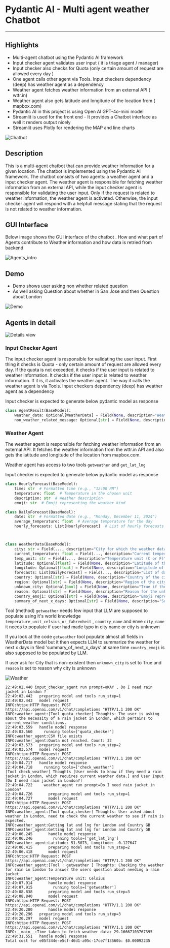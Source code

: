 
# Pydantic AI - Multi agent weather Chatbot

---

## Highlights

- Multi-agent chatbot using the Pydantic AI framework
- Input checker agent validates user input ( it is triage agent / manager)
- Input checker also checks for Quota (only certain amount of request are allowed every day )
- One agent calls other agent via Tools. Input checkers dependency (deep) has weather agent as a dependency
- Weather agent fetches weather information from an external API ( wttr.in)
- Weather agent also gets latitude and longitude of the location from ( mapbox.com)
- Pydantic AI in this project is using Open AI GPT-4o-mini model
- Streamlit is used for the front end - It provides a Chatbot interface as well it renders output nicely 
- Streamlit uses Plotly for rendering the MAP and line charts 

![Chatbot](pydantic_ai/static/Pydantic_ai.png)

## Description

This is a multi-agent chatbot that can provide weather information for a given location.
The chatbot is implemented using the Pydantic AI framework.
The chatbot consists of two agents: a weather agent and a input checker agent.
The weather agent is responsible for fetching weather information from an external API,
while the input checker agent is responsible for validating the user input. Only if the request is related 
to weather information, the weather agent is activated. Otherwise, the input checker agent will respond with a helpfull 
message stating that the request is not related to weather information.

## GUI Interface

Below image shows the GUI interface of the chatbot . How and what part of Agents contribute to Weather information
and how data is retried from backend 

![Agents_intro](pydantic_ai/static/agents_gui_intro.png)



## Demo 

- Demo shows user asking non whether related question
- As well asking Question about whether in San Jose and then Question about London 

![Demo](pydantic_ai/static/demo.gif)

## Agents in detail 

![Details view](pydantic_ai/static/Pydantic_ai_details.png)

### Input Checker Agent

The input checker agent is responsible for validating the user input.
First thing it checks is Quota - only certain amount of request are allowed every day.
If the quota is not exceeded, it checks if the user input is related to weather information.
It checks if the user input is related to weather information. If it is, it activates the weather agent.
The way it calls the weather agent is via Tools. Input checkers dependency (deep) has weather agent as a dependency

Input checker is expected to generate below pydantic model as response 

```python
class AgentResult(BaseModel):
    weather_data: Optional[WeatherData] = Field(None, description="Weather data")
    non_weather_related_message: Optional[str] = Field(None, description="Generated in event of non-weather related input")
```

### Weather Agent

The weather agent is responsible for fetching weather information from an external API.
It fetches the weather information from the wttr.in API and also gets the latitude and longitude of the location from mapbox.com.

Weather agent has access to two tools `getweather` and `get_lat_lng`

Input checker is expected to generate below pydantic model as response 

```python
class HourlyForecast(BaseModel):
    time: str  # Formatted time (e.g., "12:00 PM")
    temperature: float  # Temperature in the chosen unit
    description: str  # Weather description
    emoji: str  # Emoji representing the weather kind

class DailyForecast(BaseModel):
    date: str  # Formatted date (e.g., "Monday, December 11, 2024")
    average_temperature: float  # Average temperature for the day
    hourly_forecasts: List[HourlyForecast]  # List of hourly forecasts



class WeatherData(BaseModel):
    city: str = Field(..., description="City for which the weather data is retrieved")
    current_temperature: float = Field(..., description="Current temperature in the chosen unit")
    temp_unit: str = Field(..., description="Temperature unit (C or F)")
    latitude: Optional[float] = Field(None, description="Latitude of the city")
    longitude: Optional[float] = Field(None, description="Longitude of the city")
    forecasts: List[DailyForecast] = Field(..., description="List of daily forecasts")
    country: Optional[str] = Field(None, description="Country of the city")
    region: Optional[str] = Field(None, description="Region of the city")
    unknown_city: Optional[bool] = Field(None, description="True if the city is unknown")
    reason: Optional[str] = Field(None, description="Reason for the unknown city")
    country_emoji: Optional[str] = Field(None, description="Emoji representing the country's flag")
    summary_of_next_x_days: Optional[str] = Field(None, description="Summery of next x days weather")
```

Tool (method) `getweather` needs few input that LLM are supposed to populate using it's world knowledge 
`temperature_unit_celsius_or_fahrenheit` , `country_name` and enve `city_name` it needs to populate if user had made 
typo in city name or city is unknown

If you look at the code `getweather` tool populate almost all fields in WeatherData model but 
it then expects LLM to summarize the weather for next x days in filed 'summary_of_next_x_days'
at same time `country_emoji` is also supposed to be populated by LLM. 

If user ask for City that is non-existent then `unknown_city` is set to True and `reason` is set to reason why city is unknown

![Weather](pydantic_ai/static/invalid_city.png)



```shell
22:49:02.440 input_checker_agent run prompt=oKAY , Do I need rain jacket in London ? 
22:49:02.442   preparing model and tools run_step=1
22:49:02.443   model request
INFO:httpx:HTTP Request: POST https://api.openai.com/v1/chat/completions "HTTP/1.1 200 OK"
INFO:weather_agent:[Tool quota_checker] Thoughts: The user is asking about the necessity of a rain jacket in London, which pertains to current weather conditions.
22:49:03.559   handle model response
22:49:03.560     running tools=['quota_checker']
INFO:weather_agent:CSV file exists
INFO:weather_agent:Quota not reached. Count: 32
22:49:03.573   preparing model and tools run_step=2
22:49:03.574   model request
INFO:httpx:HTTP Request: POST https://api.openai.com/v1/chat/completions "HTTP/1.1 200 OK"
22:49:04.717   handle model response
22:49:04.718     running tools=['check_weather']
[Tool check_weather] Thoughts [User needs to know if they need a rain jacket in London, which requires current weather data.] and User Input [Do I need rain jacket in London?]
22:49:04.722     weather_agent run prompt=Do I need rain jacket in London?
22:49:04.726       preparing model and tools run_step=1
22:49:04.727       model request
INFO:httpx:HTTP Request: POST https://api.openai.com/v1/chat/completions "HTTP/1.1 200 OK"
INFO:weather_agent:[Tool quota_checker] Thoughts: User asked about weather in London, need to check the current weather to see if rain is expected.
INFO:weather_agent:Getting lat and lng for London and Country GB
INFO:weather_agent:Getting lat and lng for London and Country GB
22:49:06.245       handle model response
22:49:06.246         running tools=['get_lat_lng']
INFO:weather_agent:Latitude: 51.5073, Longitude: -0.127647
22:49:06.415       preparing model and tools run_step=2
22:49:06.418       model request
INFO:httpx:HTTP Request: POST https://api.openai.com/v1/chat/completions "HTTP/1.1 200 OK"
INFO:weather_agent:[Tool : getweather ] Thoughts: Checking the weather for rain in London to answer the users question about needing a rain jacket.
INFO:weather_agent:Temperature unit: Celsius
22:49:07.914       handle model response
22:49:07.915         running tools=['getweather']
22:49:08.838       preparing model and tools run_step=3
22:49:08.840       model request
INFO:httpx:HTTP Request: POST https://api.openai.com/v1/chat/completions "HTTP/1.1 200 OK"
22:49:20.280       handle model response
22:49:20.296   preparing model and tools run_step=3
22:49:20.297   model request
INFO:httpx:HTTP Request: POST https://api.openai.com/v1/chat/completions "HTTP/1.1 200 OK"
INFO:__main__:Time taken to fetch weather data: 29.16667103767395
22:49:31.551   handle model response
Total cost for e05f344e-e5cf-46d1-a95c-17ce7f13560b: $0.00092235
```